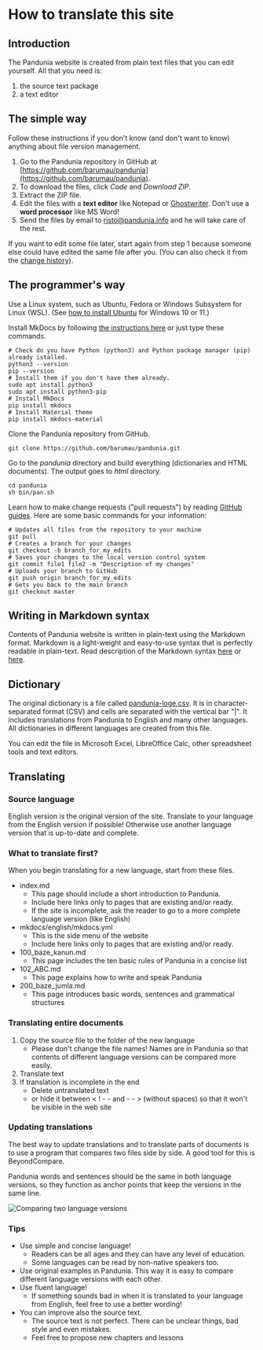 # How to translate this site

## Introduction

The Pandunia website is created from plain text files that you can edit yourself.
All that you need is:

1. the source text package
2. a text editor


## The simple way

Follow these instructions if you don't know (and don't want to know) anything about file version management.

1. Go to the Pandunia repository in GitHub at [https://github.com/barumau/pandunia](https://github.com/barumau/pandunia).
2. To download the files, click *Code* and *Download ZIP*.
3. Extract the ZIP file.
4. Edit the files with a **text editor** like Notepad or
   [Ghostwriter](https://wereturtle.github.io/ghostwriter/).
   Don't use a **word processor** like MS Word!
5. Send the files by email to risto@pandunia.info
   and he will take care of the rest.

If you want to edit some file later, start again from step 1
because someone else could have edited the same file after you.
(You can also check it from the [change history](https://github.com/barumau/pandunia/commits/master)).


## The programmer's way

Use a Linux system, such as Ubuntu, Fedora or Windows Subsystem for Linux (WSL).
(See [how to install Ubuntu](https://ubuntu.com/wsl) for Windows 10 or 11.)

Install MkDocs by following [the instructions here](https://www.mkdocs.org/user-guide/installation/)
or just type these commands.

```
# Check do you have Python (python3) and Python package manager (pip) already istalled.
python3 --version
pip --version
# Install them if you don't have them already.
sudo apt install python3
sudo apt install python3-pip
# Install MkDocs
pip install mkdocs
# Install Material theme
pip install mkdocs-material
```

Clone the Pandunia repository from GitHub.

```
git clone https://github.com/barumau/pandunia.git
```

Go to the *pandunia* directory and build everything (dictionaries and HTML documents).
The output goes to *html* directory.

```
cd pandunia
sh bin/pan.sh
```

Learn how to make change requests ("pull requests") by reading [GitHub guides](https://guides.github.com/).
Here are some basic commands for your information:

```
# Updates all files from the repository to your machine
git pull
# Creates a branch for your changes
git checkout -b branch_for_my_edits
# Saves your changes to the local version control system
git commit file1 file2 -m "Description of my changes"
# Uploads your branch to GitHub
git push origin branch_for_my_edits
# Gets you back to the main branch
git checkout master
```

## Writing in Markdown syntax

Contents of Pandunia website is written in plain-text using the Markdown format. Markdown is a light-weight and easy-to-use syntax that is perfectly readable in plain-text. Read description of the Markdown syntax [here](https://guides.github.com/features/mastering-markdown/) or [here](https://daringfireball.net/projects/markdown/syntax).


## Dictionary

The original dictionary is a file called
[pandunia-loge.csv](https://github.com/barumau/pandunia/blob/master/pandunia-loge.csv).
It is in character-separated format (CSV) and cells are separated with the vertical bar "|".
It includes translations from Pandunia to English and many other languages.
All dictionaries in different languages are created from this file.

You can edit the file in Microsoft Excel, LibreOffice Calc, other spreadsheet tools and text editors.


## Translating

### Source language

English version is the original version of the site.
Translate to your language from the English version if possible!
Otherwise use another language version that is up-to-date and complete.

### What to translate first?

When you begin translating for a new language, start from these files.

- index.md
    - This page should include a short introduction to Pandunia.
    - Include here links only to pages that are existing and/or ready.
    - If the site is incomplete, ask the reader to go to a more complete language version (like English)
- mkdocs/english/mkdocs.yml
    - This is the side menu of the website
    - Include here links only to pages that are existing and/or ready.
- 100_baze_kanun.md
    - This page includes the ten basic rules of Pandunia in a concise list
- 102_ABC.md
    - This page explains how to write and speak Pandunia
- 200_baze_jumla.md
    - This page introduces basic words, sentences and grammatical structures

### Translating entire documents

1. Copy the source file to the folder of the new language
    - Please don't change the file names!
      Names are in Pandunia so that contents of different language versions can be compared more easily.
2. Translate text
3. If translation is incomplete in the end
    - Delete untranslated text
    - or hide it between < ! - - and - - > (without spaces) so that it won't be visible in the web site

### Updating translations

The best way to update translations and to translate parts of documents is to use a program that compares two files side by side.
A good tool for this is BeyondCompare.

Pandunia words and sentences should be the same in both language versions,
so they function as anchor points that keep the versions in the same line.

![](http://www.pandunia.info/grafe/kompar.png "Comparing two language versions")

### Tips

* Use simple and concise language!
    * Readers can be all ages and they can have any level of education.
    * Some languages can be read by non-native speakers too.
* Use original examples in Pandunia.
  This way it is easy to compare different language versions with each other.
* Use fluent language!
    * If something sounds bad in when it is translated to your language from English, feel free to use a better wording!
* You can improve also the source text.
    * The source text is not perfect.
      There can be unclear things, bad style and even mistakes.
    * Feel free to propose new chapters and lessons
